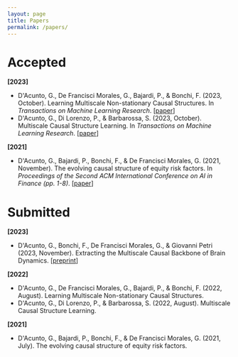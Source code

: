 ```yaml
---
layout: page
title: Papers
permalink: /papers/
---
```


# Accepted
__[2023]__
* D'Acunto, G., De Francisci Morales, G., Bajardi, P., & Bonchi, F. (2023, October). Learning Multiscale Non-stationary Causal Structures. In _Transactions on Machine Learning Research_. [[paper](https://openreview.net/pdf?id=SQnPE63jtA)]
* D'Acunto, G., Di Lorenzo, P., & Barbarossa, S. (2023, October). Multiscale Causal Structure Learning. In _Transactions on Machine Learning Research_. [[paper](https://openreview.net/pdf?id=Ub6XILEF9x)]

__[2021]__
* D'Acunto, G., Bajardi, P., Bonchi, F., & De Francisci Morales, G. (2021, November). The evolving causal structure of equity risk factors. In _Proceedings of the Second ACM International Conference on AI in Finance (pp. 1-8)_. [[paper](https://dl.acm.org/doi/pdf/10.1145/3490354.3494370)]

# Submitted
__[2023]__
* D'Acunto, G., Bonchi, F., De Francisci Morales, G., & Giovanni Petri (2023, November). Extracting the Multiscale Causal Backbone of Brain Dynamics. [[preprint](https://arxiv.org/pdf/2311.00118.pdf)]

__[2022]__
* D'Acunto, G., De Francisci Morales, G., Bajardi, P., & Bonchi, F. (2022, August). Learning Multiscale Non-stationary Causal Structures.
* D'Acunto, G., Di Lorenzo, P., & Barbarossa, S. (2022, August). Multiscale Causal Structure Learning.

__[2021]__
* D'Acunto, G., Bajardi, P., Bonchi, F., & De Francisci Morales, G. (2021, July). The evolving causal structure of equity risk factors.